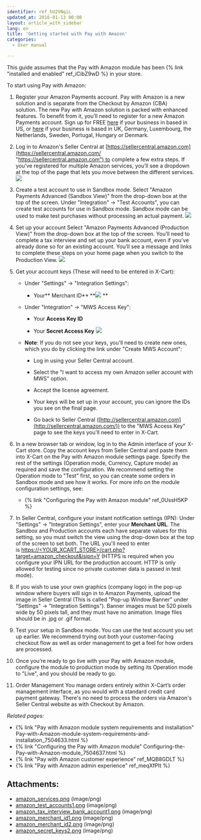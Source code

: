 ```yaml
---
identifier: ref_hU2VNqiL
updated_at: 2016-01-13 00:00
layout: article_with_sidebar
lang: en
title: 'Getting started with Pay with Amazon'
categories:
  - User manual

---
```



This guide assumes that the Pay with Amazon module has been {% link "installed and enabled" ref_iCibZ9wD %} in your store.

To start using Pay with Amazon:

1.  Register your Amazon Payments account. Pay with Amazon is a new solution and is separate from the Checkout by Amazon (CBA) solution. The new Pay with Amazon solution is packed with enhanced features. To benefit from it, you’ll need to register for a new Amazon Payments account. Sign up for FREE [here](https://sellercentral.amazon.com/hz/me/sp/signup?solutionProviderOptions=mws-acc%3B&marketplaceId=AGWSWK15IEJJ7&solutionProviderToken=AAAAAQAAAAEAAAAQfpVQU5xLh2akayccfpDvHQAAAHBxwuqxsJNuB0RIC7O5G8WhzHOcCVrQdj2jj2lI0XFV7ANl7TAgQVke%2BEj%2Fp4yOoi7YI2r0BGAwgwx5tnxTD2K1K25xgDeKuwXrD79YFecvGLGlAAN%2FpYwMOuoL%2BiyD1926Yc27EmAFLxYJfWlnYwmS&solutionProviderId=A1PQFSSKP8TT2U) if your business in based in US, or [here](https://payments.amazon.co.uk/preregistration/lpa?LD=SPUKAP_EX_XCart16) if your business is based in UK, Germany, Luxembourg, the Netherlands, Sweden, Portugal, Hungary or Denmark.

2.  Log in to Amazon's Seller Central at [https://sellercentral.amazon.com](https://sellercentral.amazon.com/ "https://sellercentral.amazon.com") to complete a few extra steps. If you’ve registered for multiple Amazon services, you’ll see a dropdown at the top of the page that lets you move between the different services.
    ![]({{site.baseurl}}/attachments/7504636/7602352.png?effects=drop-shadow)
3.  Create a test account to use in Sandbox mode.
    Select "Amazon Payments Advanced (Sandbox View)" from the drop-down box at the top of the screen. Under "Integration" -> "Test Accounts", you can create test accounts for use in Sandbox mode. Sandbox mode can be used to make test purchases without processing an actual payment.
    ![]({{site.baseurl}}/attachments/7504636/7602353.png?effects=drop-shadow)

4.  Set up your account
    Select "Amazon Payments Advanced (Production View)" from the drop-down box at the top of the screen. You’ll need to complete a tax interview and set up your bank account, even if you’ve already done so for an existing account. You’ll see a message and links to complete these steps on your home page when you switch to the Production View.
    ![]({{site.baseurl}}/attachments/7504636/7602354.png?effects=drop-shadow)

5.  Get your account keys (These will need to be entered in X-Cart):

    *   Under "Settings" -> "Integration Settings":

        *   Your** Merchant ID**
            **![]({{site.baseurl}}/attachments/7504636/7602356.png?effects=drop-shadow)
            **
    *   Under "Integration" -> "MWS Access Key":

        *   Your **Access Key ID**

        *   Your **Secret Access Key**
            ![]({{site.baseurl}}/attachments/7504636/7602357.png?effects=drop-shadow)

    *   **Note**: If you do not see your keys, you'll need to create new ones, which you do by clicking the link under "Create MWS Account":
        *   Log in using your Seller Central account.

        *   Select the "I want to access my own Amazon seller account with MWS" option.

        *   Accept the license agreement.

        *   Your keys will be set up in your account, you can ignore the IDs you see on the final page.

        *   Go back to Seller Central ([http://sellercentral.amazon.com](http://sellercentral.amazon.com/)) to the "MWS Access Key" page to see the keys you'll need to enter in X-Cart.

6.  In a new browser tab or window, log in to the Admin interface of your X-Cart store. Copy the account keys from Seller Central and paste them into X-Cart on the Pay with Amazon module settings page. Specify the rest of the settings (Operation mode, Currency, Capture mode) as required and save the configuration. We recommend setting the Operation mode to "Test" first, so you can create some orders in Sandbox mode and see how it works. For more info on the module configuration settings, see:

    *   {% link "Configuring the Pay with Amazon module" ref_0UssH5KP %}

7.  In Seller Central, configure your instant notification settings (IPN):
    Under "Settings" -> "Integration Settings", enter your **Merchant URL**. The Sandbox and Production accounts each have separate values for this setting, so you must switch the view using the drop-down box at the top of the screen to set both. The URL you'll need to enter is <u>httрs://<YOUR_XCART_STORE>/cart.php?target=amazon_checkout&isipn=Y</u> (HTTPS is required when you configure your IPN URL for the production account. HTTP is only allowed for testing since no private customer data is passed in test mode). 

8.  If you wish to use your own graphics (company logo) in the pop-up window where buyers will sign in to Amazon Payments, upload the image in Seller Central (This is called "Pop-up Window Banner" under "Settings" -> "Integration Settings"). Banner images must be 520 pixels wide by 50 pixels tall, and they must have no animation. Image files should be in .jpg or .gif format.

9.  Test your setup in Sandbox mode. You can use the test account you set up earlier. We recommend trying out both your customer-facing checkout flow as well as order management to get a feel for how orders are processed.

10.  Once you’re ready to go live with your Pay with Amazon module, configure the module to production mode by setting its Operation mode to "Live", and you should be ready to go.

11.  Order Management
    You manage orders entirely within X-Cart’s order management interface, as you would with a standard credit card payment gateway. There's no need to process the orders via Amazon's Seller Central website as with Checkout by Amazon.

_Related pages:_

*   {% link "Pay with Amazon module system requirements and installation" Pay-with-Amazon-module-system-requirements-and-installation_7504633.html %}
*   {% link "Configuring the Pay with Amazon module" Configuring-the-Pay-with-Amazon-module_7504637.html %}
*   {% link "Pay with Amazon customer experience" ref_MQB8GDLT %}
*   {% link "Pay with Amazon admin experience" ref_meqXfPIt %}

## Attachments:

* [amazon_services.png]({{site.baseurl}}/attachments/7504636/7602352.png) (image/png)
* [amazon_test_accounts1.png]({{site.baseurl}}/attachments/7504636/7602353.png) (image/png)
* [amazon_tax_interview_bank_account1.png]({{site.baseurl}}/attachments/7504636/7602354.png) (image/png)
* [amazon_merchant_id1.png]({{site.baseurl}}/attachments/7504636/7602355.png) (image/png)
* [amazon_merchant_id2.png]({{site.baseurl}}/attachments/7504636/7602356.png) (image/png)
* [amazon_secret_keys2.png]({{site.baseurl}}/attachments/7504636/7602357.png) (image/png)